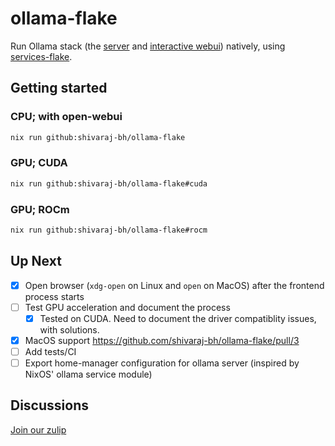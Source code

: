 # ollama-flake

Run Ollama stack (the [server](https://github.com/ollama/ollama) and [interactive webui](https://github.com/open-webui/open-webui)) natively, using [services-flake](https://github.com/juspay/services-flake).

## Getting started

### CPU; with open-webui
```sh
nix run github:shivaraj-bh/ollama-flake
```

### GPU; CUDA
```sh
nix run github:shivaraj-bh/ollama-flake#cuda
```

### GPU; ROCm
```sh
nix run github:shivaraj-bh/ollama-flake#rocm
```

## Up Next

- [x] Open browser (`xdg-open` on Linux and `open` on MacOS) after the frontend process starts
- [ ] Test GPU acceleration and document the process
  - [x] Tested on CUDA. Need to document the driver compatiblity issues, with solutions.
- [x] MacOS support <https://github.com/shivaraj-bh/ollama-flake/pull/3>
- [ ] Add tests/CI
- [ ] Export home-manager configuration for ollama server (inspired by NixOS' ollama service module)

## Discussions

[Join our zulip](https://nixos.zulipchat.com/#narrow/stream/426237-nixify-llm)

